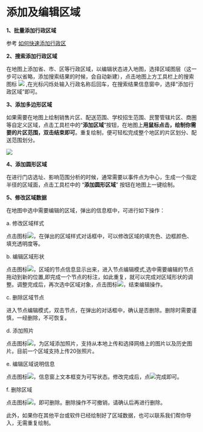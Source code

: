 # 添加及编辑区域

**1、批量添加行政区域**

参考 [如何快速添加行政区](/import-region.html)

**2、搜索添加行政区域**

在地图上添加省、市、区等行政区域，以编辑状态进入地图，选择区域图层（这一步可以省略，添加搜索结果的时候，会自动新建），点击地图上方工具栏上的搜索图标 ![](https://pic.dituwuyou.com/map%2Fpicture%2Fsearch.png) ,在光标闪烁处输入行政名称后回车，在搜索结果信息窗中，选择“添加行政区域”即可。

**3、添加多边形区域**

如果需要在地图上绘制销售片区、配送范围、学校招生范围、民警管辖片区、商圈等自定义区域，点击工具栏中的“**添加区域**”按钮，在地图上**用鼠标点击，绘制你需要的片区范围，双击结束即可**。重复绘制，便可轻松完成整个地区的片区划分、配送范围划分。

![](https://pic.dituwuyou.com/map/picture/draw-region/draw-region1.png)

**4、添加圆形区域**

在进行门店选址、影响范围分析的时候，通常需要以事件点为中心，生成一个指定半径的区域面，点击工具栏中的 “**添加圆形区域**” 按钮在地图上一键绘制。

**5、修改区域数据**

在地图中选中需要编辑的区域，弹出的信息框中，可进行如下操作：

a. 修改区域样式

点击图标![](https://pic.dituwuyou.com/map%2Fpicture%2Ficon%2Frecordstyle.png)，在弹出的区域样式对话框中，可以修改区域的填充色、边框颜色、填充透明度等。

b. 编辑区域形状

点击图标![](https://pic.dituwuyou.com/map%2Fpicture%2Ficon%2Feditregion.png)，区域的节点信息显示出来，进入节点编辑模式,选中需要编辑的节点拖动到新的位置,即完成一个节点的标注，如此重复，就可以完成对区域形状的调整。调整完成后，再次选中区域对象，点击图标![](https://pic.dituwuyou.com/map%2Fpicture%2Ficon%2Feditregion.png)，结束编辑操作。

c. 删除区域节点

进入节点编辑模式，双击节点，在弹出的对话框中，确认是否删除。删除时需要谨慎，一经删除，不可恢复。

d. 添加照片

点击图标![](https://pic.dituwuyou.com/map%2Fpicture%2Ficon%2Fcamera.jpg)，为区域添加照片，支持从本地上传和选择网络上的图片以及历史图片。目前一个区域支持上传20张照片。

e. 编辑区域说明信息

点击图标![](https://pic.dituwuyou.com/map%2Fpicture%2Ficon%2Fedit.jpg)，信息窗上文本框变为可写状态。修改完成后，点![](https://pic.dituwuyou.com/map-picture-icon-yes.png)完成即可。

f. 删除区域

点击图标![](https://pic.dituwuyou.com/map%2Fpicture%2Ficon%2Fdelete.jpg)，即可删除。删除操作不可撤销，请确认后再进行删除。

此外，如果你在其他平台或软件已经绘制好了区域数据，也可以联系我们帮你导入，无需重复绘制。

